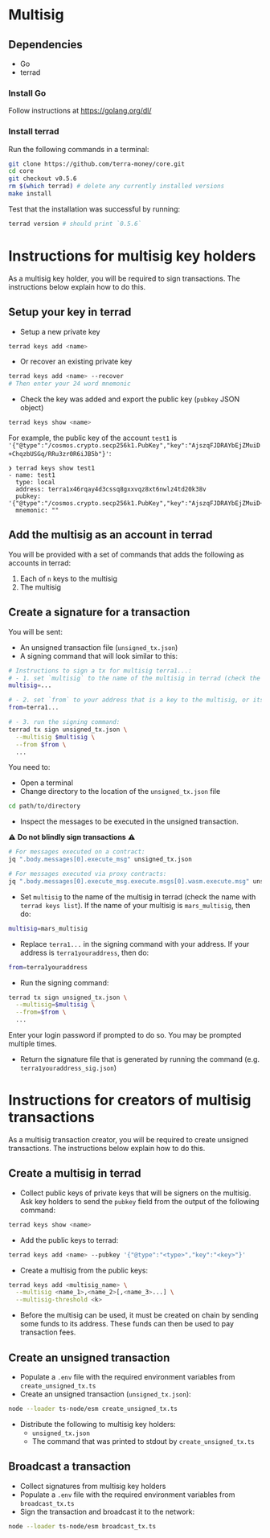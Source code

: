 # Multisig

## Dependencies

- Go
- terrad

### Install Go

Follow instructions at https://golang.org/dl/

### Install terrad

Run the following commands in a terminal:

```sh
git clone https://github.com/terra-money/core.git
cd core
git checkout v0.5.6
rm $(which terrad) # delete any currently installed versions
make install
```

Test that the installation was successful by running:

```sh
terrad version # should print `0.5.6`
```

# Instructions for multisig key holders

As a multisig key holder, you will be required to sign transactions.
The instructions below explain how to do this.

## Setup your key in terrad

- Setup a new private key

```sh
terrad keys add <name>
```

- Or recover an existing private key

```sh
terrad keys add <name> --recover
# Then enter your 24 word mnemonic
```

- Check the key was added and export the public key (`pubkey` JSON object)

```sh
terrad keys show <name>
```

For example, the public key of the account `test1` is `'{"@type":"/cosmos.crypto.secp256k1.PubKey","key":"AjszqFJDRAYbEjZMuiD+ChqzbUSGq/RRu3zr0R6iJB5b"}'`:

```console
❯ terrad keys show test1
- name: test1
  type: local
  address: terra1x46rqay4d3cssq8gxxvqz8xt6nwlz4td20k38v
  pubkey: '{"@type":"/cosmos.crypto.secp256k1.PubKey","key":"AjszqFJDRAYbEjZMuiD+ChqzbUSGq/RRu3zr0R6iJB5b"}'
  mnemonic: ""
```

## Add the multisig as an account in terrad

You will be provided with a set of commands that adds the following as accounts in terrad:
1. Each of `n` keys to the multisig
2. The multisig

## Create a signature for a transaction

You will be sent:
- An unsigned transaction file (`unsigned_tx.json`)
- A signing command that will look similar to this:

```sh
# Instructions to sign a tx for multisig terra1...:
# - 1. set `multisig` to the name of the multisig in terrad (check the name with `terrad keys list`):
multisig=...

# - 2. set `from` to your address that is a key to the multisig, or its name in terrad:
from=terra1...

# - 3. run the signing command:
terrad tx sign unsigned_tx.json \
  --multisig $multisig \
  --from $from \
  ...
```

You need to:
- Open a terminal
- Change directory to the location of the `unsigned_tx.json` file

```sh
cd path/to/directory
```

- Inspect the messages to be executed in the unsigned transaction.

:warning: **Do not blindly sign transactions** :warning:

```sh
# For messages executed on a contract:
jq ".body.messages[0].execute_msg" unsigned_tx.json

# For messages executed via proxy contracts:
jq ".body.messages[0].execute_msg.execute.msgs[0].wasm.execute.msg" unsigned_tx.json | tr -d '\"' | base64 -d
```

- Set `multisig` to the name of the multisig in terrad (check the name with `terrad keys list`). If the name of your multisig is `mars_multisig`, then do:

```sh
multisig=mars_multisig
```

- Replace `terra1...` in the signing command with your address. If your address is `terra1youraddress`, then do:

```sh
from=terra1youraddress
```

- Run the signing command:

```sh
terrad tx sign unsigned_tx.json \
  --multisig=$multisig \
  --from=$from \
  ...
```

Enter your login password if prompted to do so. You may be prompted multiple times.

- Return the signature file that is generated by running the command (e.g. `terra1youraddress_sig.json`)

# Instructions for creators of multisig transactions

As a multisig transaction creator, you will be required to create unsigned transactions.
The instructions below explain how to do this.

## Create a multisig in terrad

- Collect public keys of private keys that will be signers on the multisig. Ask key holders to send the `pubkey` field from the output of the following command:

```sh
terrad keys show <name>
```

- Add the public keys to terrad:

```sh
terrad keys add <name> --pubkey '{"@type":"<type>","key":"<key>"}'
```

- Create a multisig from the public keys:

```sh
terrad keys add <multisig_name> \
  --multisig <name_1>,<name_2>[,<name_3>...] \
  --multisig-threshold <k>
```

- Before the multisig can be used, it must be created on chain by sending some funds to its address. These funds can then be used to pay transaction fees.

## Create an unsigned transaction

- Populate a `.env` file with the required environment variables from `create_unsigned_tx.ts`
- Create an unsigned transaction (`unsigned_tx.json`):

```sh
node --loader ts-node/esm create_unsigned_tx.ts
```

- Distribute the following to multisig key holders:
  - `unsigned_tx.json`
  - The command that was printed to stdout by `create_unsigned_tx.ts`

## Broadcast a transaction

- Collect signatures from multisig key holders
- Populate a `.env` file with the required environment variables from `broadcast_tx.ts`
- Sign the transaction and broadcast it to the network:

```sh
node --loader ts-node/esm broadcast_tx.ts
```
